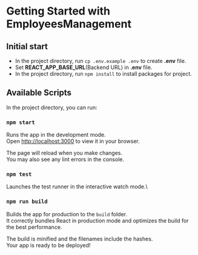 # Getting Started with EmployeesManagement

## Initial start

- In the project directory, run `cp .env.example .env` to create **.env** file.
- Set **REACT_APP_BASE_URL**(Backend URL) in **.env** file.
- In the project directory, run `npm install` to install packages for project.

## Available Scripts

In the project directory, you can run:

### `npm start`

Runs the app in the development mode.\
Open [http://localhost:3000](http://localhost:3000) to view it in your browser.

The page will reload when you make changes.\
You may also see any lint errors in the console.

### `npm test`

Launches the test runner in the interactive watch mode.\

### `npm run build`

Builds the app for production to the `build` folder.\
It correctly bundles React in production mode and optimizes the build for the best performance.

The build is minified and the filenames include the hashes.\
Your app is ready to be deployed!

